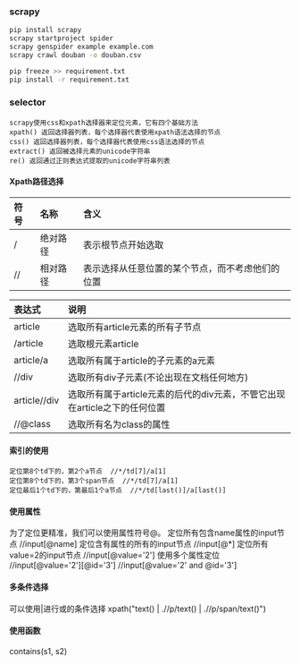 
### scrapy

```bash
pip install scrapy
scrapy startproject spider
scrapy genspider example example.com
scrapy crawl douban -o douban.csv
```

```bash
pip freeze >> requirement.txt
pip install -r requirement.txt
```


### selector
    scrapy使用css和xpath选择器来定位元素，它有四个基础方法
    xpath() 返回选择器列表，每个选择器代表使用xpath语法选择的节点
    css() 返回选择器列表，每个选择器代表使用css语法选择的节点
    extract() 返回被选择元素的unicode字符串
    re() 返回通过正则表达式提取的unicode字符串列表

#### Xpath路径选择

| 符号 | 名称  | 含义 |
|:--------|:--------- |:--------|
| / | 绝对路径| 表示根节点开始选取 |
| // | 相对路径| 表示选择从任意位置的某个节点，而不考虑他们的位置 |

| 表达式 | 说明 |
|:--------| :---------|
| article | 选取所有article元素的所有子节点 |
| /article | 选取根元素article|
| article/a | 选取所有属于article的子元素的a元素|
| //div | 选取所有div子元素(不论出现在文档任何地方)|
| article//div | 选取所有属于article元素的后代的div元素，不管它出现在article之下的任何位置|
| //@class | 选取所有名为class的属性|

#### 索引的使用
    定位第8个td下的，第2个a节点  //*/td[7]/a[1]
    定位第8个td下的，第3个span节点  //*/td[7]/a[1]
    定位最后1个td下的，第最后1个a节点  //*/td[last()]/a[last()]

#### 使用属性
为了定位更精准，我们可以使用属性符号@。
    定位所有包含name属性的input节点 //input[@name]
    定位含有属性的所有的input节点 //input[@*]
    定位所有value=2的input节点 //input[@value='2']
    使用多个属性定位 //input[@value='2'][@id='3']   //input[@value='2' and @id='3']   

#### 多条件选择
可以使用|进行或的条件选择
xpath("text() | .//p/text()  | .//p/span/text()")


#### 使用函数
contains(s1, s2)














